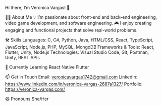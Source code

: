 Hi there, I’m Veronica Vargas! 👋

👩‍💻 About Me
💡 I’m passionate about front-end and back-end engineering, video game development, and software engineering.
🎮 I enjoy creating engaging and functional projects that solve real-world problems.

🛠️ Skills
Languages: C, C#, Python, Java, HTML/CSS, React, TypeScript, JavaScript, Node.js, PHP, MySQL, MongoDB
Frameworks & Tools: React, Flutter, Unity, Node.js
Technologies: Visual Studio Code, Git, Postman, Unity, REST APIs

🌱 Currently Learning
React Native
Flutter

📫 Get in Touch
Email: veronicavargas1742@gmail.com
LinkedIn: https://www.linkedin.com/in/veronica-vargas-2687a1327/
Portfolio: https://veronica-vargas.com/

😄 Pronouns
She/Her


<!---
phaccies/phaccies is a ✨ special ✨ repository because its `README.md` (this file) appears on your GitHub profile.
You can click the Preview link to take a look at your changes.
--->
